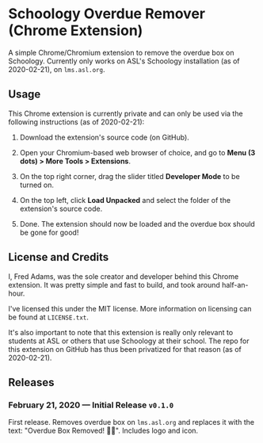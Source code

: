 # Schoology Overdue Remover (Chrome Extension)

A simple Chrome/Chromium extension to remove the overdue box on Schoology. Currently only works on ASL's Schoology installation (as of 2020-02-21), on `lms.asl.org`.

## Usage

This Chrome extension is currently private and can only be used via the following instructions (as of 2020-02-21):

1. Download the extension's source code (on GitHub).

2. Open your Chromium-based web browser of choice, and go to **Menu (3 dots) > More Tools > Extensions**.

3. On the top right corner, drag the slider titled **Developer Mode** to be turned on.

4. On the top left, click **Load Unpacked** and select the folder of the extension's source code.

5. Done. The extension should now be loaded and the overdue box should be gone for good!

## License and Credits

I, Fred Adams, was the sole creator and developer behind this Chrome extension. It was pretty simple and fast to build, and took around half-an-hour.

I've licensed this under the MIT license. More information on licensing can be found at `LICENSE.txt`.

It's also important to note that this extension is really only relevant to students at ASL or others that use Schoology at their school. The repo for this extension on GitHub has thus been privatized for that reason (as of 2020-02-21).

## Releases

### February 21, 2020 &mdash; Initial Release `v0.1.0`

First release. Removes overdue box on `lms.asl.org` and replaces it with the text: "Overdue Box Removed! 🤷‍♂️". Includes logo and icon.
